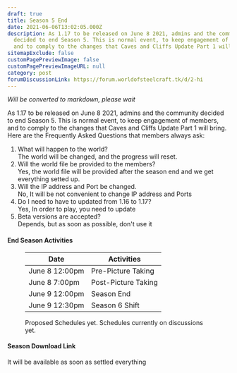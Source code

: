 ```yaml
---
draft: true
title: Season 5 End
date: 2021-06-06T13:02:05.000Z
description: As 1.17 to be released on June 8 2021, admins and the community
  decided to end Season 5. This is normal event, to keep engagement of members,
  and to comply to the changes that Caves and Cliffs Update Part 1 will bring.
sitemapExclude: false
customPagePreviewImage: false
customPagePreviewImageURL: null
category: post
forumDiscussionLink: https://forum.worldofsteelcraft.tk/d/2-hi
---
```

*Will be converted to markdown, please wait*
<!-- wp:paragraph {"textColor":"black"} -->
<p class="has-black-color has-text-color">As 1.17 to be released on June 8 2021, admins and the community decided to end Season 5. This is normal event, to keep engagement of members, and to comply to the changes that Caves and Cliffs Update Part 1 will bring. Here are the Frequently Asked Questions that members always ask:</p>
<!-- /wp:paragraph -->

<!-- wp:list {"ordered":true,"textColor":"black"} -->
<ol class="has-black-color has-text-color"><li>What will happen to the world?<br>The world will be changed, and the progress will reset.</li><li>Will the world file be provided to the members?<br>Yes, the world file will be provided after the season end and we get everything setted up.</li><li>Will the IP address and Port be changed.<br>No, It will be not convenient to change IP address and Ports</li><li>Do I need to have to updated from 1.16 to 1.17?<br>Yes, In order to play, you need to update</li><li>Beta versions are accepted?<br>Depends, but as soon as possible, don't use it</li></ol>
<!-- /wp:list -->

<!-- wp:heading {"level":4} -->
<h4>End Season Activities</h4>
<!-- /wp:heading -->

<!-- wp:table {"backgroundColor":"subtle-pale-green"} -->
<figure class="wp-block-table"><table class="has-subtle-pale-green-background-color has-background"><thead><tr><th>Date</th><th>Activities</th></tr></thead><tbody><tr><td>June 8 12:00pm</td><td>Pre-Picture Taking</td></tr><tr><td>June 8 7:00pm</td><td>Post-Picture Taking</td></tr><tr><td>June 9 12:00pm</td><td>Season End</td></tr><tr><td>June 9 12:30pm</td><td>Season 6 Shift</td></tr></tbody></table><figcaption>Proposed Schedules yet. Schedules currently on discussions yet.</figcaption></figure>
<!-- /wp:table -->

<!-- wp:heading {"level":4} -->
<h4>Season Download Link </h4>
<!-- /wp:heading -->

<!-- wp:paragraph {"textColor":"black"} -->
<p class="has-black-color has-text-color">It will be available as soon as settled everything</p>
<!-- /wp:paragraph -->
